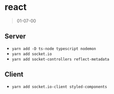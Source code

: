 # react

> 01-07-00

## Server

- `yarn add -D ts-node typescript nodemon`
- `yarn add socket.io`
- `yarn add socket-controllers reflect-metadata`

## Client

- `yarn add socket.io-client styled-components`
